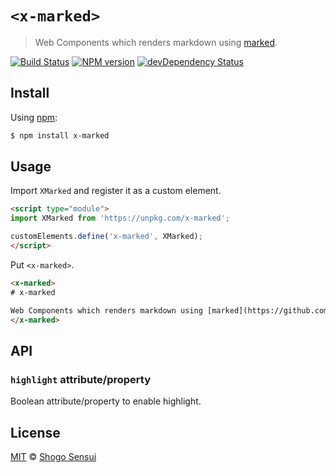 # `<x-marked>`

> Web Components which renders markdown using [marked](https://github.com/markedjs/marked).

[![Build Status](https://travis-ci.org/1000ch/x-marked.svg?branch=master)](https://travis-ci.org/1000ch/x-marked)
[![NPM version](https://badge.fury.io/js/x-marked.svg)](http://badge.fury.io/js/x-marked)
[![devDependency Status](https://david-dm.org/1000ch/x-marked/dev-status.svg)](https://david-dm.org/1000ch/x-marked?type=dev)

## Install

Using [npm](https://www.npmjs.org/package/x-marked):

```sh
$ npm install x-marked
```

## Usage

Import `XMarked` and register it as a custom element.

```html
<script type="module">
import XMarked from 'https://unpkg.com/x-marked';

customElements.define('x-marked', XMarked);
</script>
```

Put `<x-marked>`.

```html
<x-marked>
# x-marked

Web Components which renders markdown using [marked](https://github.com/markedjs/marked).
</x-marked>
```

## API

### `highlight` attribute/property

Boolean attribute/property to enable highlight.

## License

[MIT](https://1000ch.mit-license.org) © [Shogo Sensui](https://github.com/1000ch)
